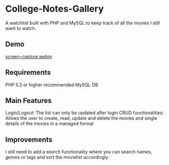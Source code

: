# College-Notes-Gallery
A watchlist built with PHP and MySQL to keep track of all the movies I still want to watch.

## Demo
[screen-capture.webm](https://user-images.githubusercontent.com/102907651/191039397-8952f612-3275-49ac-9a7c-d4465d9eb875.webm)

## Requirements
PHP 5.3 or higher recommended
MySQL DB

## Main Features
Login/Logout: The list can only be updated after login
CRUD functionalities: Allows the user to create, read, update and delete the movies and single details of the movies in a managed format

## Improvements
I still need to add a search functionality where you can search names, genres or tags and sort the movielist accordingly.
